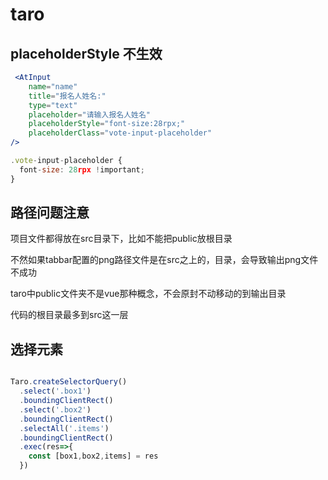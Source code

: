 # taro

## placeholderStyle 不生效

```jsx
 <AtInput
    name="name"
    title="报名人姓名:"
    type="text"
    placeholder="请输入报名人姓名"
    placeholderStyle="font-size:28rpx;"
    placeholderClass="vote-input-placeholder"
/>

.vote-input-placeholder {
  font-size: 28rpx !important;
}

```

## 路径问题注意

项目文件都得放在src目录下，比如不能把public放根目录

不然如果tabbar配置的png路径文件是在src之上的，目录，会导致输出png文件不成功

taro中public文件夹不是vue那种概念，不会原封不动移动的到输出目录

代码的根目录最多到src这一层

## 选择元素

```js

Taro.createSelectorQuery()
  .select('.box1')
  .boundingClientRect()
  .select('.box2')
  .boundingClientRect()
  .selectAll('.items')
  .boundingClientRect()
  .exec(res=>{
    const [box1,box2,items] = res
  })

```
